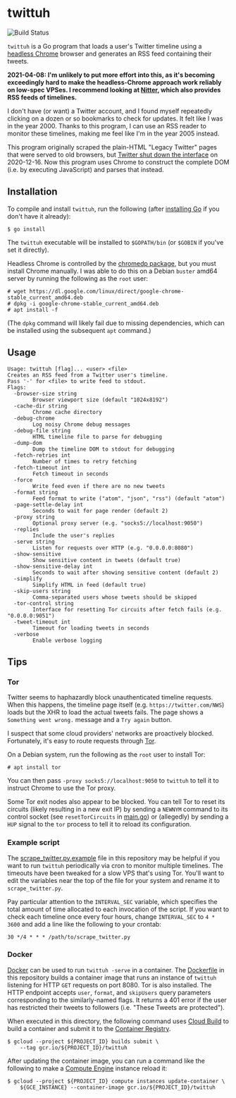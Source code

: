 # twittuh

![Build Status](https://storage.googleapis.com/derat-build-badges/fb01aa0f-16d4-4d9a-b229-c83a71082a32.svg)

`twittuh` is a Go program that loads a user's Twitter timeline using a [headless
Chrome] browser and generates an RSS feed containing their tweets.

**2021-04-08: I'm unlikely to put more effort into this, as it's becoming
exceedingly hard to make the headless-Chrome approach work reliably on low-spec
VPSes. I recommend looking at [Nitter], which also provides RSS feeds of
timelines.**

I don't have (or want) a Twitter account, and I found myself repeatedly clicking
on a dozen or so bookmarks to check for updates. It felt like I was in the
year 2000. Thanks to this program, I can use an RSS reader to monitor these
timelines, making me feel like I'm in the year 2005 instead.

This program originally scraped the plain-HTML "Legacy Twitter" pages that were
served to old browsers, but [Twitter shut down the interface] on 2020-12-16. Now
this program uses Chrome to construct the complete DOM (i.e. by executing
JavaScript) and parses that instead.

[headless Chrome]: https://developers.google.com/web/updates/2017/04/headless-chrome
[Nitter]: https://github.com/zedeus/nitter
[Twitter shut down the interface]: https://screenrant.com/twitter-legacy-nintendo-3ds-shut-down-date-december-2020/

## Installation

To compile and install `twittuh`, run the following (after [installing Go] if
you don't have it already):

```
$ go install
```

The `twittuh` executable will be installed to `$GOPATH/bin` (or `$GOBIN` if
you've set it directly).

Headless Chrome is controlled by the [chromedp package], but you must install
Chrome manually. I was able to do this on a Debian `buster` amd64 server by
running the following as the `root` user:

```
# wget https://dl.google.com/linux/direct/google-chrome-stable_current_amd64.deb
# dpkg -i google-chrome-stable_current_amd64.deb
# apt install -f
```

(The `dpkg` command will likely fail due to missing dependencies, which can be
installed using the subsequent `apt` command.)

[installing Go]: https://golang.org/doc/install
[chromedp package]: https://github.com/chromedp/chromedp

## Usage

```
Usage: twittuh [flag]... <user> <file>
Creates an RSS feed from a Twitter user's timeline.
Pass '-' for <file> to write feed to stdout.
Flags:
  -browser-size string
        Browser viewport size (default "1024x8192")
  -cache-dir string
        Chrome cache directory
  -debug-chrome
        Log noisy Chrome debug messages
  -debug-file string
        HTML timeline file to parse for debugging
  -dump-dom
        Dump the timeline DOM to stdout for debugging
  -fetch-retries int
        Number of times to retry fetching
  -fetch-timeout int
        Fetch timeout in seconds
  -force
        Write feed even if there are no new tweets
  -format string
        Feed format to write ("atom", "json", "rss") (default "atom")
  -page-settle-delay int
        Seconds to wait for page render (default 2)
  -proxy string
        Optional proxy server (e.g. "socks5://localhost:9050")
  -replies
        Include the user's replies
  -serve string
        Listen for requests over HTTP (e.g. "0.0.0.0:8080")
  -show-sensitive
        Show sensitive content in tweets (default true)
  -show-sensitive-delay int
        Seconds to wait after showing sensitive content (default 2)
  -simplify
        Simplify HTML in feed (default true)
  -skip-users string
        Comma-separated users whose tweets should be skipped
  -tor-control string
        Interface for resetting Tor circuits after fetch fails (e.g. "0.0.0.0:9051")
  -tweet-timeout int
        Timeout for loading tweets in seconds
  -verbose
        Enable verbose logging
```

## Tips

### Tor

Twitter seems to haphazardly block unauthenticated timeline requests. When this
happens, the timeline page itself (e.g. `https://twitter.com/NWS`) loads but the
XHR to load the actual tweets fails. The page shows a `Something went wrong.`
message and a `Try again` button.

I suspect that some cloud providers' networks are proactively blocked.
Fortunately, it's easy to route requests through [Tor].

On a Debian system, run the following as the `root` user to install Tor:

```
# apt install tor
```

You can then pass `-proxy socks5://localhost:9050` to `twittuh` to tell it to
instruct Chrome to use the Tor proxy.

Some Tor exit nodes also appear to be blocked. You can tell Tor to reset its
circuits (likely resulting in a new exit IP) by sending a `NEWNYM` command to
its control socket (see `resetTorCircuits` in [main.go](./main.go)) or
(allegedly) by sending a `HUP` signal to the `tor` process to tell it to reload
its configuration.

[Tor]: https://www.torproject.org/

### Example script

The [scrape_twitter.py.example] file in this repository may be helpful if you
want to run `twittuh` periodically via cron to monitor multiple timelines. The
timeouts have been tweaked for a slow VPS that's using Tor. You'll want to edit
the variables near the top of the file for your system and rename it to
`scrape_twitter.py`.

Pay particular attention to the `INTERVAL_SEC` variable, which specifies the
total amount of time allocated to each invocation of the script. If you want to
check each timeline once every four hours, change `INTERVAL_SEC` to `4 * 3600`
and add a line like the following to your crontab:

```cron
30 */4 * * * /path/to/scrape_twitter.py
```

[scrape_twitter.py.example]: ./scrape_twitter.py.example

### Docker

[Docker] can be used to run `twittuh -serve` in a container. The
[Dockerfile](./Dockerfile) in this repository builds a container image that runs
an instance of `twittuh` listening for HTTP `GET` requests on port 8080. Tor is
also installed. The HTTP endpoint accepts `user`, `format`, and `skipUsers`
query parameters corresponding to the similarly-named flags. It returns a 401
error if the user has restricted their tweets to followers (i.e. "These Tweets
are protected").

When executed in this directory, the following command uses [Cloud Build] to
build a container and submit it to the [Container Registry].

```
$ gcloud --project ${PROJECT_ID} builds submit \
    --tag gcr.io/${PROJECT_ID}/twittuh
```

After updating the container image, you can run a command like the following to
make a [Compute Engine] instance reload it:

```
$ gcloud --project ${PROJECT_ID} compute instances update-container \
    ${GCE_INSTANCE} --container-image gcr.io/${PROJECT_ID}/twittuh
```

[Docker]: https://www.docker.com/
[Cloud Build]: https://cloud.google.com/build
[Container Registry]: https://cloud.google.com/container-registry
[Compute Engine]: https://cloud.google.com/compute
